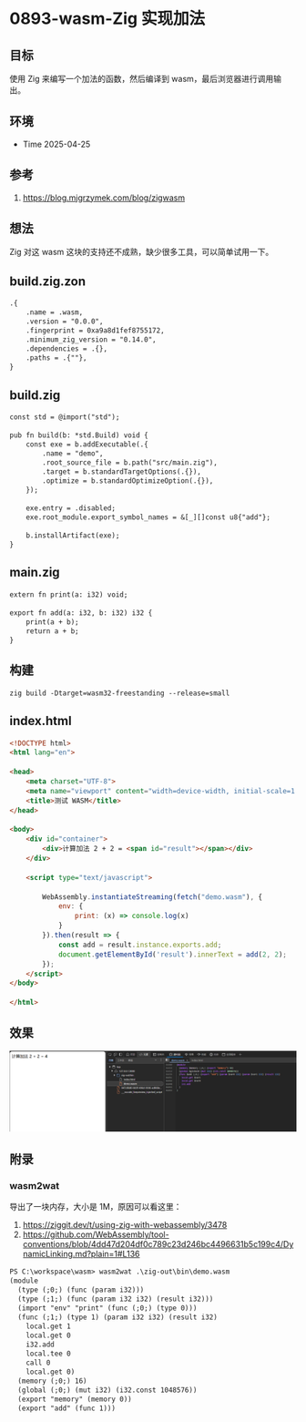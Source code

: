 # 0893-wasm-Zig 实现加法

## 目标

使用 Zig 来编写一个加法的函数，然后编译到 wasm，最后浏览器进行调用输出。

## 环境

- Time 2025-04-25

## 参考

1. <https://blog.mjgrzymek.com/blog/zigwasm>

## 想法

Zig 对这 wasm 这块的支持还不成熟，缺少很多工具，可以简单试用一下。

## build.zig.zon

```zig
.{
    .name = .wasm,
    .version = "0.0.0",
    .fingerprint = 0xa9a8d1fef8755172,
    .minimum_zig_version = "0.14.0",
    .dependencies = .{},
    .paths = .{""},
}
```

## build.zig

```zig
const std = @import("std");

pub fn build(b: *std.Build) void {
    const exe = b.addExecutable(.{
        .name = "demo",
        .root_source_file = b.path("src/main.zig"),
        .target = b.standardTargetOptions(.{}),
        .optimize = b.standardOptimizeOption(.{}),
    });

    exe.entry = .disabled;
    exe.root_module.export_symbol_names = &[_][]const u8{"add"};

    b.installArtifact(exe);
}
```

## main.zig

```zig
extern fn print(a: i32) void;

export fn add(a: i32, b: i32) i32 {
    print(a + b);
    return a + b;
}
```

## 构建

```pwsh
zig build -Dtarget=wasm32-freestanding --release=small
```

## index.html

```html
<!DOCTYPE html>
<html lang="en">

<head>
    <meta charset="UTF-8">
    <meta name="viewport" content="width=device-width, initial-scale=1.0">
    <title>测试 WASM</title>
</head>

<body>
    <div id="container">
        <div>计算加法 2 + 2 = <span id="result"></span></div>
    </div>

    <script type="text/javascript">

        WebAssembly.instantiateStreaming(fetch("demo.wasm"), {
            env: {
                print: (x) => console.log(x)
            }
        }).then(result => {
            const add = result.instance.exports.add;
            document.getElementById('result').innerText = add(2, 2);
        });
    </script>
</body>

</html>
```

## 效果

![字符串][1]

[1]: images/wasm08.png

## 附录

### wasm2wat

导出了一块内存，大小是 1M，原因可以看这里：

1. <https://ziggit.dev/t/using-zig-with-webassembly/3478>
2. <https://github.com/WebAssembly/tool-conventions/blob/4dd47d204df0c789c23d246bc4496631b5c199c4/DynamicLinking.md?plain=1#L136>

```pwsh
PS C:\workspace\wasm> wasm2wat .\zig-out\bin\demo.wasm
(module
  (type (;0;) (func (param i32)))
  (type (;1;) (func (param i32 i32) (result i32)))
  (import "env" "print" (func (;0;) (type 0)))
  (func (;1;) (type 1) (param i32 i32) (result i32)
    local.get 1
    local.get 0
    i32.add
    local.tee 0
    call 0
    local.get 0)
  (memory (;0;) 16)
  (global (;0;) (mut i32) (i32.const 1048576))
  (export "memory" (memory 0))
  (export "add" (func 1)))
```
